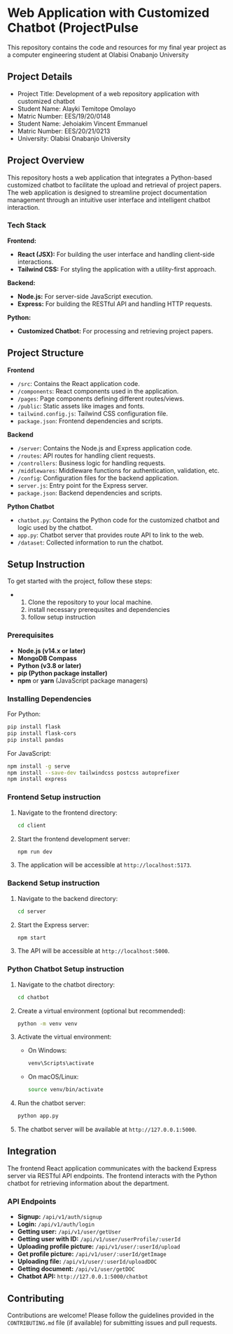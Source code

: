 # Web Application with Customized Chatbot (ProjectPulse

This repository contains the code and resources for my final year project as a computer engineering student at Olabisi Onabanjo University

## Project Details
- Project Title: Development of a web repository application with customized chatbot
- Student Name: Alayki Temitope Omolayo
- Matric Number: EES/19/20/0148
- Student Name: Jehoiakim Vincent Emmanuel
- Matric Number: EES/20/21/0213
- University: Olabisi Onabanjo University


## Project Overview

This repository hosts a web application that integrates a Python-based customized chatbot to facilitate the upload and retrieval of project papers. The web application is designed to streamline project documentation management through an intuitive user interface and intelligent chatbot interaction.

### Tech Stack

**Frontend:**
- **React (JSX):** For building the user interface and handling client-side interactions.
- **Tailwind CSS:** For styling the application with a utility-first approach.

**Backend:**
- **Node.js:** For server-side JavaScript execution.
- **Express:** For building the RESTful API and handling HTTP requests.

**Python:**
- **Customized Chatbot:** For processing and retrieving project papers.

## Project Structure

**Frontend**
- `/src`: Contains the React application code.
- `/components`: React components used in the application.
- `/pages`: Page components defining different routes/views.
- `/public`: Static assets like images and fonts.
- `tailwind.config.js`: Tailwind CSS configuration file.
- `package.json`: Frontend dependencies and scripts.

**Backend**
- `/server`: Contains the Node.js and Express application code.
- `/routes`: API routes for handling client requests.
- `/controllers`: Business logic for handling requests.
- `/middlewares`: Middleware functions for authentication, validation, etc.
- `/config`: Configuration files for the backend application.
- `server.js`: Entry point for the Express server.
- `package.json`: Backend dependencies and scripts.

**Python Chatbot**
- `chatbot.py`: Contains the Python code for the customized chatbot and logic used by the chatbot.
- `app.py`: Chatbot server that provides route API to link to the web.
- `/dataset`: Collected information to run the chatbot.

## Setup Instruction
To get started with the project, follow these steps:
- 1. Clone the repository to your local machine.
  2. install necessary prerequsites and dependencies
  3. follow setup instruction 

### Prerequisites

- **Node.js (v14.x or later)**
- **MongoDB Compass**
- **Python (v3.8 or later)**
- **pip (Python package installer)**
- **npm** or **yarn** (JavaScript package managers)

### Installing Dependencies

For Python:
```bash
pip install flask
pip install flask-cors
pip install pandas
```

For JavaScript:
```bash
npm install -g serve
npm install --save-dev tailwindcss postcss autoprefixer
npm install express
```

### Frontend Setup instruction

1. Navigate to the frontend directory:
    ```bash
    cd client
    ```

2. Start the frontend development server:
    ```bash
    npm run dev
    ```

3. The application will be accessible at `http://localhost:5173`.

### Backend Setup instruction

1. Navigate to the backend directory:
    ```bash
    cd server
    ```

2. Start the Express server:
    ```bash
    npm start
    ```

3. The API will be accessible at `http://localhost:5000`.

### Python Chatbot Setup instruction

1. Navigate to the chatbot directory:
    ```bash
    cd chatbot
    ```

2. Create a virtual environment (optional but recommended):
    ```bash
    python -m venv venv
    ```

3. Activate the virtual environment:
   - On Windows:
     ```bash
     venv\Scripts\activate
     ```
   - On macOS/Linux:
     ```bash
     source venv/bin/activate
     ```

4. Run the chatbot server:
    ```bash
    python app.py
    ```

5. The chatbot server will be available at `http://127.0.0.1:5000`.

## Integration

The frontend React application communicates with the backend Express server via RESTful API endpoints. The frontend interacts with the Python chatbot for retrieving  information about the department.

### API Endpoints

- **Signup:** `/api/v1/auth/signup`
- **Login:** `/api/v1/auth/login`
- **Getting user:** `/api/v1/user/getUser`
- **Getting user with ID:** `/api/v1/user/userProfile/:userId`
- **Uploading profile picture:** `/api/v1/user/:userId/upload`
- **Get profile picture:** `/api/v1/user/:userId/getImage`
- **Uploading file:** `/api/v1/user/:userId/uploadDOC`
- **Getting document:** `/api/v1/user/getDOC`
- **Chatbot API:** `http://127.0.0.1:5000/chatbot`

## Contributing

Contributions are welcome! Please follow the guidelines provided in the `CONTRIBUTING.md` file (if available) for submitting issues and pull requests.

